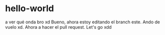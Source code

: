 # hello-world
a ver qué onda bro xd
Bueno, ahora estoy editando el branch este. Ando de vuelo xd. Ahora a hacer el pull request. Let's go xdd
